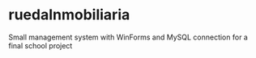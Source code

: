 # ruedaInmobiliaria
 Small management system with WinForms and MySQL connection for a final school project
